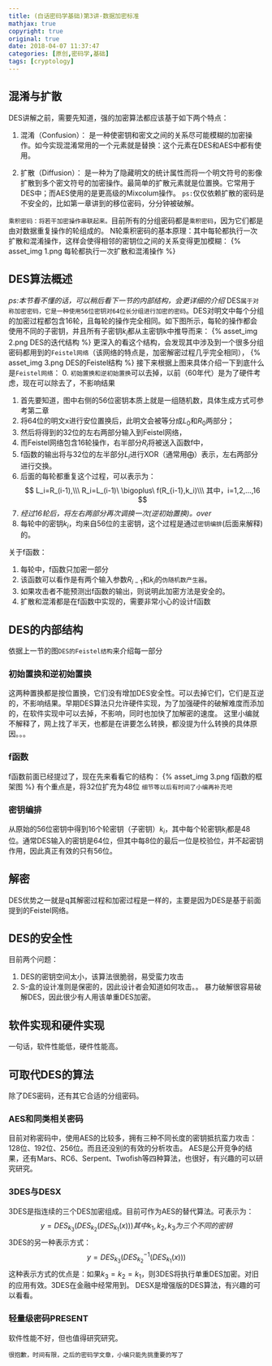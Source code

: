 ```yaml
---
title: (白话密码学基础)第3讲-数据加密标准
mathjax: true
copyright: true
original: true
date: 2018-04-07 11:37:47
categories: [原创,密码学,基础]
tags: [cryptology]
---
```

## 混淆与扩散
DES讲解之前，需要先知道，强的加密算法都应该基于如下两个特点：
1. 混淆（Confusion）：
是一种使密钥和密文之间的关系尽可能模糊的加密操作。如今实现混淆常用的一个元素就是替换：这个元素在DES和AES中都有使用。
<!-- more --> 
2. 扩散（Diffusion）：
是一种为了隐藏明文的统计属性而将一个明文符号的影像扩散到多个密文符号的加密操作。最简单的扩散元素就是位置换。它常用于DES中；而AES使用的是更高级的Mixcolum操作。
`ps:`仅仅依赖扩散的密码是不安全的，比如第一章讲到的移位密码，分分钟被破解。

`乘积密码：将若干加密操作串联起来。`目前所有的分组密码都是`乘积密码`，因为它们都是由对数据重复操作的轮组成的。
N轮乘积密码的基本原理：其中每轮都执行一次扩散和混淆操作，这样会使得相邻的密钥位之间的关系变得更加模糊：
{% asset_img 1.png  每轮都执行一次扩散和混淆操作 %}

## DES算法概述
*ps:本节看不懂的话，可以稍后看下一节的内部结构，会更详细的介绍*
DES`属于对称加密密码，它是一种使用56位密钥对64位长分组进行加密的密码`。DES对明文中每个分组的加密过程都包含16轮，且每轮的操作完全相同。如下图所示，每轮的操作都会使用不同的子密钥，并且所有子密钥$k_i$都从主密钥k中推导而来：
{% asset_img 2.png  DES的迭代结构 %}
更深入的看这个结构，会发现其中涉及到一个很多分组密码都用到的`Feistel网络`（该网络的特点是，加密解密过程几乎完全相同），
{% asset_img 3.png  DES的Feistel结构 %}
接下来根据上图来具体介绍一下到底什么是`Feistel网络`：
0. `初始置换和逆初始置换`可以去掉，以前（60年代）是为了硬件考虑，现在可以除去了，不影响结果
1. 首先要知道，图中右侧的56位密钥本质上就是一组随机数，具体生成方式可参考第二章
2. 将64位的明文x进行安位置换后，此明文会被等分成$L_0$和$R_0$两部分；
3. 然后将得到的32位的左右两部分输入到Feistel网络，
4. 而Feistel网络包含16轮操作，右半部分$R_i$将被送入函数f中，
5. f函数的输出将与32位的左半部分$L_i$进行XOR（通常用$\bigoplus$）表示，左右两部分进行交换。
6. 后面的每轮都重复这个过程，可以表示为：
$$
L_i=R_(i-1),\\\
R_i=L_(i-1)\ \bigoplus\ f(R_{i-1},k_i)\\\
其中，i=1,2,...,16
$$
7. *经过16轮后，将左右两部分再次调换一次(逆初始置换)。over*
8. 每轮中的密钥$k_i$，均来自56位的主密钥，这个过程是通过`密钥编排`(后面来解释)的。

关于f函数：
1. 每轮中，f函数只加密一部分
2. 该函数可以看作是有两个输入参数$R_{i-1}$和$k_i$的`伪随机数产生器`。
3. 如果攻击者不能预测出f函数的输出，则说明此加密方法是安全的。
4. 扩散和混淆都是在f函数中实现的，需要非常小心的设计f函数

## DES的内部结构
依据上一节的图`DES的Feistel结构`来介绍每一部分

### 初始置换和逆初始置换
这两种置换都是按位置换，它们没有增加DES安全性。可以去掉它们，它们是互逆的，不影响结果。早期DES算法只允许硬件实现，为了加强硬件的破解难度而添加的，在软件实现中可以去掉，不影响，同时也加快了加解密的速度。
这里小编就不解释了，网上找了半天，也都是在讲要怎么转换，都没提为什么转换的具体原因。。。

### f函数
f函数前面已经提过了，现在先来看看它的结构：
{% asset_img 3.png  f函数的框架图 %}
有个重点是，将32位扩充为48位
`细节等以后有时间了小编再补充吧`
### 密钥编排
从原始的56位密钥中得到16个轮密钥（子密钥）$k_i$，其中每个轮密钥$k_i$都是48位。通常DES输入的密钥是64位，但其中每8位的最后一位是校验位，并不起密钥作用，因此真正有效的只有56位。

## 解密
DES优势之一就是q其解密过程和加密过程是一样的，主要是因为DES是基于前面提到的Feistel网络。

##  DES的安全性
目前两个问题：
1. DES的密钥空间太小，该算法很脆弱，易受蛮力攻击
2. S-盒的设计准则是保密的，因此设计者会知道如何攻击。。
暴力破解很容易破解DES，因此很少有人用该单重DES加密。

## 软件实现和硬件实现
一句话，软件性能低，硬件性能高。

## 可取代DES的算法
除了DES密码，还有其它合适的分组密码。

### AES和同类相关密码
目前对称密码中，使用AES的比较多，拥有三种不同长度的密钥抵抗蛮力攻击：128位、192位、256位。而且还没别的有效的分析攻击。
AES是公开竞争的结果，还有Mars、RC6、Serpent、Twofish等四种算法，也很好，有兴趣的可以研究研究。

### 3DES与DESX
3DES是指连续的三个DES加密组成。目前可作为AES的替代算法。可表示为：
$$
y=DES_{k_3}(DES_{k_2}(DES_{k_1}(x)))
其中k_1,k_2,k_3为三个不同的密钥
$$
3DES的另一种表示方式：
$$
y=DES_{k_3}(DES_{k_2}^{-1}(DES_{k_1}(x)))
$$
这种表示方式的优点是：如果$k_3=k_2=k_1$，则3DES将执行单重DES加密。对旧的应用有效。3DES在金融中经常用到。
DESX是增强版的DES算法，有兴趣的可以看看。

### 轻量级密码PRESENT
软件性能不好，但也值得研究研究。

`很抱歉，时间有限，之后的密码学文章，小编只能先挑重要的写了`